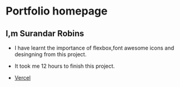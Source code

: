 # Portfolio homepage

## I,m Surandar Robins

- I have learnt the importance of flexbox,font awesome icons and desingning from this project.

- It took me 12 hours to finish this project.

- [Vercel](https://robin-project-15.vercel.app/)
